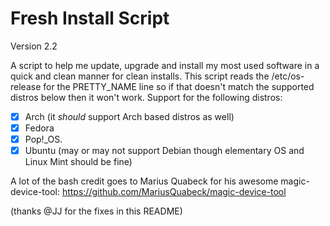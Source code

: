 # Fresh Install Script
Version 2.2

A script to help me update, upgrade and install my most used software in a quick and clean manner for clean installs. This script reads the /etc/os-release for the PRETTY_NAME line so if that doesn't match the supported distros below then it won't work.
Support for the following distros:

- [x] Arch (it *should* support Arch based distros as well)
- [x] Fedora 
- [x] Pop!_OS. 
- [x] Ubuntu (may or may not support Debian though elementary OS and Linux Mint should be fine)

A lot of the bash credit goes to Marius Quabeck for his awesome magic-device-tool: https://github.com/MariusQuabeck/magic-device-tool

(thanks @JJ for the fixes in this README)
